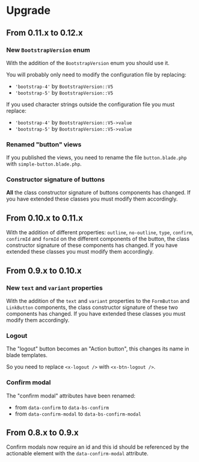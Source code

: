 Upgrade
=======

From 0.11.x to 0.12.x
---------------------

### New `BootstrapVersion` enum

With the addition of the `BootstrapVersion` enum you should use it.

You will probably only need to modify the configuration file by replacing:
- `'bootstrap-4'` by `BootstrapVersion::V5`
- `'bootstrap-5'` by `BootstrapVersion::V5`

If you used character strings outside the configuration file you must replace:
- `'bootstrap-4'` by `BootstrapVersion::V5->value`
- `'bootstrap-5'` by `BootstrapVersion::V5->value`

### Renamed "button" views

If you published the views, you need to rename the file `button.blade.php` with `simple-button.blade.php`.

### Constructor signature of buttons

**All** the class constructor signature of buttons components has changed. If you have extended these classes you must modify them accordingly.


From 0.10.x to 0.11.x
---------------------

With the addition of different properties: `outline`, `no-outline`, `type`, `confirm`, `confirmId` and `formId` on the different components of the button, the class constructor signature of these components has changed. If you have extended these classes you must modify them accordingly.


From 0.9.x to 0.10.x
--------------------

### New `text` and `variant` properties

With the addition of the `text` and `variant` properties to the `FormButton` and `LinkButton` components, the class constructor signature of these two components has changed. If you have extended these classes you must modify them accordingly.

### Logout

The "logout" button becomes an "Action button", this changes its name in blade templates.

So you need to replace `<x-logout />` with `<x-btn-logout />`.

### Confirm modal

The "confirm modal" attributes have been renamed:

- from `data-confirm` to `data-bs-confirm`
- from `data-confirm-modal` to `data-bs-confirm-modal`


From 0.8.x to 0.9.x
-------------------

Confirm modals now require an id and this id should be referenced by the actionable element with the `data-confirm-modal` attribute.
